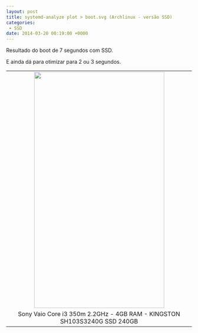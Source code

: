 ```yaml
---
layout: post
title: systemd-analyze plot > boot.svg (Archlinux - versão SSD)
categories:
 - SSD
date: 2014-03-20 00:19:00 +0000
---
```


Resultado do boot de 7 segundos com SSD.  

E ainda dá para otimizar para 2 ou 3 segundos.  

  

<a name="more"></a>  
  

<table align="center" cellpadding="0" cellspacing="0" class="tr-caption-container" style="margin-left: auto; margin-right: auto; text-align: center;"><tbody>
<tr><td style="text-align: center;"><a href="http://4.bp.blogspot.com/-27Uc51cbRQg/UyozfnyALYI/AAAAAAAApcc/i5nmxt6ADYU/s1600/ssd.png" imageanchor="1" style="margin-left: auto; margin-right: auto;"><img border="0" height="640" src="http://4.bp.blogspot.com/-27Uc51cbRQg/UyozfnyALYI/AAAAAAAApcc/i5nmxt6ADYU/s1600/ssd.png" width="353"/></a></td></tr>
<tr><td class="tr-caption" style="text-align: center;">Sony Vaio Core i3 350m 2.2GHz - 4GB RAM - KINGSTON SH103S3240G SSD 240GB</td></tr>
</tbody></table>

  